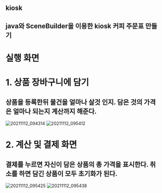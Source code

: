 ## kiosk
## java와 SceneBuilder을 이용한 kiosk 커피 주문표 만들기


# 실행 화면

# 1. 상품 장바구니에 담기
## 상품을 등록한뒤 물건을 얼마나 살것 인지.   담은 것의 가격은 얼마나 되는지 계산까지 해준다.


![20211112_094314](https://user-images.githubusercontent.com/93520535/141395624-da7ea0a2-1eda-4c9e-9505-d7d4fb7a42ac.png)
![20211112_095412](https://user-images.githubusercontent.com/93520535/141395703-bccffe6d-b06e-4a80-a7a4-0de18dbafdcf.png)


# 2. 계산 및 결제 화면

## 결제를 누르면 자신이 담은 상품의 총 가격을 표시한다.   취소를 하면 담긴 상품이 모두 초기화가 된다.  


![20211112_095425](https://user-images.githubusercontent.com/93520535/141395760-9ee4e332-0208-48dc-a4f1-da5a9677b709.png)
![20211112_095438](https://user-images.githubusercontent.com/93520535/141395776-2f7cd9b8-8089-4b9c-84d3-2b3bcb194364.png)
  


